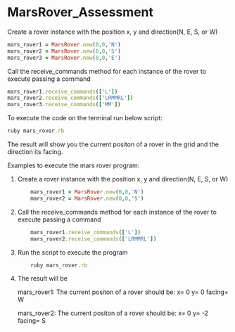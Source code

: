 # MarsRover_Assessment

Create a rover instance with the position x, y and direction(N, E, S, or W)
```ruby
mars_rover1 = MarsRover.new(0,0,'N')
mars_rover2 = MarsRover.new(0,0,'S')
mars_rover3 = MarsRover.new(0,0,'E')
```

Call the receive_commands method for each instance of the rover to execute passing a command
```ruby
mars_rover1.receive_commands(['L'])
mars_rover2.receive_commands(['LRMMRL'])
mars_rover3.receive_commands(['MM'])
```

To execute the code on the terminal run below script:
```ruby
ruby mars_rover.rb
```
The result will show you the current positon of a rover in the grid and the direction its facing.

Examples to execute the mars rover program:

1. Create a rover instance with the position x, y and direction(N, E, S, or W)
    ```ruby
        mars_rover1 = MarsRover.new(0,0,'N')
        mars_rover2 = MarsRover.new(0,0,'S')
    ```
    
2. Call the receive_commands method for each instance of the rover to execute passing a command
    ```ruby
        mars_rover1.receive_commands(['L'])
        mars_rover2.receive_commands(['LRMMRL'])
    ```
3. Run the script to execute the program
    ```ruby
        ruby mars_rover.rb
    ```
4. The result will be

    mars_rover1:
      The current positon of a rover should be: x= 0 y= 0 facing= W
      
   mars_rover2:
      The current positon of a rover should be: x= 0 y= -2 facing= S
